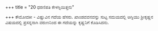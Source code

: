 +++
title = "20 ಧರಣಿಪತಿ ಕೇಳಗ್ನಿಯಿತ್ತನು"

+++
ಕೌಮೋದಕೀ - ವಿಷ್ಣುವಿನ ಗದೆಯ ಹೆಸರು. ಖಾಂಡವವನವನ್ನು ಸುಟ್ಟ ಸಮಯದಲ್ಲಿ ಅಗ್ನಿಯು ಶ್ರೀಕೃಷ್ಣನ ವಿಷಯದಲ್ಲಿ ಪ್ರಸನ್ನನಾಗಿ ವರುಣನಿಂದ ಈ ಗದೆಯನ್ನು ಕೃಷ್ಣನಿಗೆ ಕೊಡಿಸಿದನು.